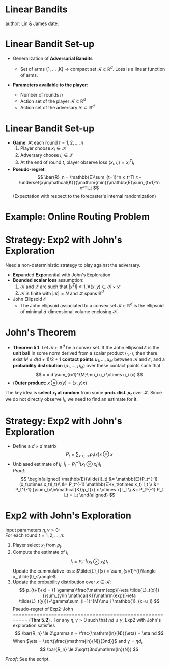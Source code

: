 Linear Bandits
========================================================
author: Lin & James
date: 

Linear Bandit Set-up
========================================================
- Generalization of **Adversarial Bandits**
  * Set of arms {1, ... ,K} $\rightarrow$ compact set $\mathcal{K} \subset \mathbb{R}^d$. Loss is a linear function of arms.  
  
- **Parameters available to the player**:
  * Number of rounds $n$
  * Action set of the player $\mathcal{K}\subset \mathbb{R}^d$
  * Action set of the adversary $\mathcal{L}\subset \mathbb{R}^d$
  
Linear Bandit Set-up
=================================================================
- **Game**: At each round $t = 1,2,\dots,n$
  1. Player choose $x_t \in \mathcal{K}$
  2. Adversary choose $l_t \in \mathcal{L}$
  3. At the end of round $t$, player observe loss $\langle x_t,l_t\rangle=x_t^Tl_t$
- **Pseudo-regret**
$$
\bar{R}_n = \mathbb{E}\sum_{t=1}^n x_t^Tl_t - \underset{x\in\mathcal{K}}{\mathrm{min}}\mathbb{E}\sum_{t=1}^n  x^Tl_t
$$
(Expectation with respect to the forecaster's internal randomization)  

Example: Online Routing Problem
=================================================================

Strategy: Exp2 with John's Exploration
=================================================================
Need a non-deterministic strategy to play against the adversary.  
- **Exp**anded **Exp**onential with John's Exploration
- **Bounded scalar loss** assumption:
  1. $\mathcal{K}$ and $\mathcal{L}$ are such that $\lvert x^Tl \rvert \le 1, \forall (x,y)\in \mathcal{K}\times \mathcal{L}$
  2. $\mathcal{K}$ is finite with $\lvert \mathcal{K}\rvert = N$ and $\mathcal{K}$ spans $\mathbb{R}^d$
- John Ellipsoid $\mathcal{E}$
  * The John ellipsoid associated to a convex set $\mathcal{K} \subset\mathbb{R}^d$ is the ellipsoid of minimal $d$-dimensional volume enclosing $\mathcal{K}$.

John's Theorem
========================================================
- **Theorem 5.1**.  Let $\mathcal{K} \subset\mathbb{R}^d$ be a convex set. If the John ellipsoid $\mathcal{E}$ is the **unit ball** in some norm derived from a scalar product $\langle\cdot,\cdot\rangle$, then there exist $M \le d(d+1)/2+1$ **contact points** $u_1,\dots,u_M$ between $\mathcal{K}$ and $\mathcal{E}$, and a **probability distribution** $(\mu_1,\dots,\mu_M)$ over these contact points such that 
$$
x = d \sum_{i=1}^{M}\mu_i u_i \otimes u_i (x)
$$
- (**Outer product**:  $x\otimes x(y) = \langle x,y\rangle x$)  

The key idea is **select $x_t$ at random** from some **prob. dist. $p_t$** over $\mathcal{K}$. Since we do not directly observe $l_t$, we need to find an estimate for it.

Strategy: Exp2 with John's Exploration
========================================================
- Define a $d \times d$ matrix
$$
P_t = \sum_{x\in\mathcal{K}}p_t(x) x \otimes x
$$
- Unbiased estimate of $l_t$: $\tilde{l}_t = P_t^{-1}(x_t\otimes x_t)l_t$  
*Proof:*   
$$
\begin{aligned}
\mathbb{E}(\tilde{l}_t) &= \mathbb{E}(P_t^{-1}(x_t\otimes x_t)l_t)\\
 &= P_t^{-1} \mathbb{E}(x_t\otimes x_t) l_t \\
 &= P_t^{-1} [\sum_{x\in\mathcal{K}}p_t(x) x \otimes x] l_t \\
 &= P_t^{-1} P_t l_t = l_t
\end{aligned}
$$

Exp2 with John's Exploration
========================================================
Input parameters $\eta,\gamma > 0$:  
For each round $t = 1, 2, \dots, n$:  
  1. Player select $x_t$ from $p_t$.  
  2. Compute the estimate of $l_t$  
  $$\tilde{l}_t = P_t^{-1}(x_t\otimes x_t)l_t$$
  Update the cummulative loss:
  $\tilde{L}_t(x) = \sum_{s=1}^{t}\langle x_,\tilde{l}_s\rangle$  
  3. Update the probability distribution over $x \in \mathcal{K}$:
  $$
  p_{t+1}(x) = (1-\gamma)\frac{\mathrm{exp}[-\eta \tilde{L}_t(x)]}{\sum_{y\in \mathcal{K}}\mathrm{exp}[-\eta \tilde{L}_t(y)]}+\gamma\sum_{i=1}^{M}\mu_i \mathbb{1}_{x=u_i}
  $$
Pseudo-regret of Exp2-John
========================================================
(**Thm 5.2**) . For any $\eta,\gamma > 0$ such that $\eta d\le\gamma$, Exp2 with John's exploration satisfies
$$
\bar{R_n} \le 2\gamma n + \frac{\mathrm{ln}(N)}{\eta} + \eta nd
$$
When $\eta = \sqrt{\frac{\mathrm{ln}(N)}{3nd}}$ and $\gamma = \eta d$,
$$
\bar{R_n} \le 2\sqrt{3nd\mathrm{ln}{N}}
$$

*Proof*: See the script.
